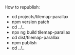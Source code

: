 
How to republish:

- cd projects/tilemap-parallax
- npm version patch
- cd ../..
- npx ng build tilemap-parallax
- cd dist/tilemap-parallax
- npm publish
- cd ../..
